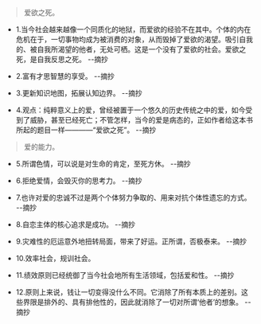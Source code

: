 >爱欲之死。

- 1.当今社会越来越像一个同质化的地狱，而爱欲的经验不在其中。个体的内在危机在于，一切事物均成为被消费的对象，从而毁掉了爱欲的渴望。吸引自我的、被自我所渴望的他者，无处可栖。这是一个没有了爱欲的社会。爱欲之死，是自我反思之死。 --摘抄

- 2.富有才思智慧的享受。 --摘抄

- 3.更新知识地图，拓展认知边界。 --摘抄

- 4.观点：纯粹意义上的爱，曾经被置于一个悠久的历史传统之中的爱，如今受到了威胁，甚至已经死亡；不管怎样，当今的爱是病态的，正如作者给这本书所起的题目一样————“爱欲之死”。 --摘抄

>爱的能力。

- 5.所谓色情，可以说是对生命的肯定，至死方休。 --摘抄

- 6.拒绝爱情，会毁灭你的思考力。 --摘抄

- 7.也许对爱的忠诚不过是两个个体努力争取的、用来对抗个体性遗忘的方式。 --摘抄

- 8.自恋主体的核心追求是成功。 --摘抄

- 9.灾难性的厄运意外地扭转局面，带来了好运。正所谓，否极泰来。 --摘抄

- 10.效率社会，规训社会。

- 11.绩效原则已经统御了当今社会地所有生活领域，包括爱和性。 --摘抄

- 12.原则上来说，钱让一切变得没什么不同。它消除了所有本质上的差别。这些界限是排外的、具有排他性的，因此就消除了一切对所谓‘他者’的想象。 --摘抄
